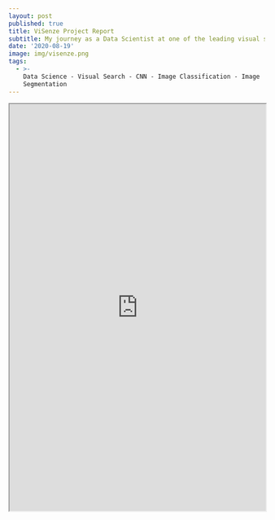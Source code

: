 ```yaml
---
layout: post
published: true
title: ViSenze Project Report
subtitle: My journey as a Data Scientist at one of the leading visual search startups
date: '2020-08-19'
image: img/visenze.png
tags:
  - >-
    Data Science - Visual Search - CNN - Image Classification - Image
    Segmentation
---
```

<iframe src="https://agastyaseth.wiki/visenze_report.pdf" width="100%" height="800"></iframe>
